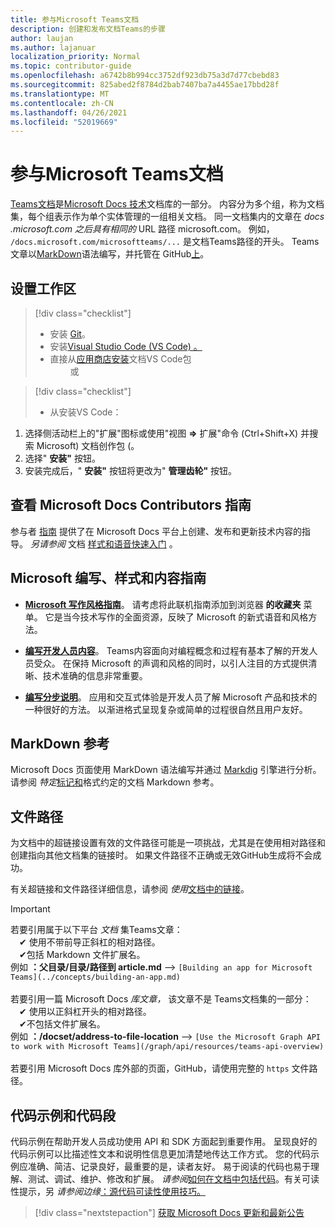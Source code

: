 ```yaml
---
title: 参与Microsoft Teams文档
description: 创建和发布文档Teams的步骤
author: laujan
ms.author: lajanuar
localization_priority: Normal
ms.topic: contributor-guide
ms.openlocfilehash: a6742b8b994cc3752df923db75a3d7d77cbebd83
ms.sourcegitcommit: 825abed2f8784d2bab7407ba7a4455ae17bbd28f
ms.translationtype: MT
ms.contentlocale: zh-CN
ms.lasthandoff: 04/26/2021
ms.locfileid: "52019669"
---
```

# <a name="contributing-to-microsoft-teams-documentation"></a>参与Microsoft Teams文档

[Teams文档](/microsoftteams/platform/overview)是[Microsoft Docs 技术](https://docs.microsoft.com/)文档库的一部分。 内容分为多个组，称为文档集，每个组表示作为单个实体管理的一组相关文档。 同一文档集内的文章在 *docs <span></span> .microsoft.com 之后具有相同的* URL 路径 microsoft.com。  例如， `/docs.microsoft.com/microsoftteams/...` 是文档Teams路径的开头。 Teams文章以[MarkDown](#markdown-reference)语法编写，并托管在 GitHub[上](https://github.com/MicrosoftDocs/msteams-docs/tree/master/msteams-platform)。

## <a name="set-up-your-workspace"></a>设置工作区

> [!div class="checklist"]
>
> * 安装 [Git](https://git-scm.com/book/en/v2/Getting-Started-Installing-Git)。
> * 安装[Visual Studio Code (VS Code) 。](https://code.visualstudio.com/)
> * 直接从[应用商店安装](https://marketplace.visualstudio.com/items?itemName=docsmsft.docs-authoring-pack)文档VS Code包
<br>&emsp;&emsp; 或

> [!div class="checklist"]
>
> * 从安装VS Code：

   1. 选择侧活动栏上的"扩展"图标或使用"视图 **=>** 扩展"命令 (Ctrl+Shift+X) 并搜索 Microsoft) 文档创作包 (。
   1. 选择" **安装"** 按钮。
   1. 安装完成后，" **安装"** 按钮将更改为" **管理齿轮"** 按钮。

## <a name="review-the-microsoft-docs-contributors-guide"></a>查看 Microsoft Docs Contributors 指南

参与者 [指南](/contribute) 提供了在 Microsoft Docs 平台上创建、发布和更新技术内容的指导。 *另请参阅* 文档 [样式和语音快速入门](/contribute/style-quick-start) 。

## <a name="microsoft-writing-style-and-content-guides"></a>Microsoft 编写、样式和内容指南

* **[Microsoft 写作风格指南](/style-guide/welcome)**。 请考虑将此联机指南添加到浏览器 **的收藏夹** 菜单。 它是当今技术写作的全面资源，反映了 Microsoft 的新式语音和风格方法。

* **[编写开发人员内容](/style-guide/developer-content/)**。 Teams内容面向对编程概念和过程有基本了解的开发人员受众。 在保持 Microsoft 的声调和风格的同时，以引人注目的方式提供清晰、技术准确的信息非常重要。

* **[编写分步说明](/style-guide/procedures-instructions/writing-step-by-step-instructions)**。 应用和交互式体验是开发人员了解 Microsoft 产品和技术的一种很好的方法。 以渐进格式呈现复杂或简单的过程很自然且用户友好。

## <a name="markdown-reference"></a>MarkDown 参考

 Microsoft Docs 页面使用 MarkDown 语法编写并通过 [Markdig](https://github.com/lunet-io/markdig) 引擎进行分析。 请参阅 *特定*[标记和](/contribute/markdown-reference)格式约定的文档 Markdown 参考。

## <a name="file-paths"></a>文件路径

为文档中的超链接设置有效的文件路径可能是一项挑战，尤其是在使用相对路径和创建指向其他文档集的链接时。  如果文件路径不正确或无效GitHub生成将不会成功。

有关超链接和文件路径详细信息，请参阅 *使用*[文档中的链接](/contribute/how-to-write-links)。

>[!IMPORTANT]
> 若要引用属于以下平台 *文档* 集Teams文章：<br>
> &emsp;&#x2714; 使用不带前导正斜杠的相对路径。<br>
> &emsp;&#x2714;包括 Markdown 文件扩展名。<br>
>例如  **：父目录/目录/路径到 article.md** —> `[Building an app for Microsoft Teams](../concepts/building-an-app.md)` <br><br>
> 若要引用一篇 Microsoft Docs *库文章，* 该文章不是 Teams文档集的一部分：<br>
> &emsp;&#x2714; 使用以正斜杠开头的相对路径。<br>
> &emsp;&#x2714;不包括文件扩展名。 <br> 例如  **：/docset/address-to-file-location** —> `[Use the Microsoft Graph API to work with Microsoft Teams](/graph/api/resources/teams-api-overview)`<br><br>
> 若要引用 Microsoft Docs 库外部的页面，GitHub，请使用完整的 `https` 文件路径。<br>

## <a name="code-samples-and-snippets"></a>代码示例和代码段

代码示例在帮助开发人员成功使用 API 和 SDK 方面起到重要作用。 呈现良好的代码示例可以比描述性文本和说明性信息更加清楚地传达工作方式。 您的代码示例应准确、简洁、记录良好，最重要的是，读者友好。 易于阅读的代码也易于理解、测试、调试、维护、修改和扩展。 *请参阅*[如何在文档中包括代码](/contribute/code-in-docs)。有关可读性提示，另 *请参阅边缘*[：源代码可读性使用技巧。](/archive/msdn-magazine/2014/october/cutting-edge-source-code-readability-tips)

> [!div class="nextstepaction"]
> [获取 Microsoft Docs 更新和最新公告](/teamblog)
